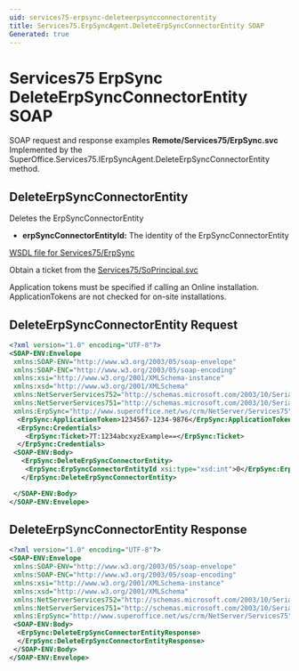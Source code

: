 ```yaml
---
uid: services75-erpsync-deleteerpsyncconnectorentity
title: Services75.ErpSyncAgent.DeleteErpSyncConnectorEntity SOAP
Generated: true
---
```


# Services75 ErpSync DeleteErpSyncConnectorEntity SOAP

SOAP request and response examples **Remote/Services75/ErpSync.svc**
Implemented by the <see cref="M:SuperOffice.Services75.IErpSyncAgent.DeleteErpSyncConnectorEntity">SuperOffice.Services75.IErpSyncAgent.DeleteErpSyncConnectorEntity</see> method.

## DeleteErpSyncConnectorEntity

Deletes the ErpSyncConnectorEntity

* **erpSyncConnectorEntityId:** The identity of the ErpSyncConnectorEntity



[WSDL file for Services75/ErpSync](../Services75-ErpSync.md)

Obtain a ticket from the [Services75/SoPrincipal.svc](../SoPrincipal/SoPrincipal.md)

Application tokens must be specified if calling an Online installation. ApplicationTokens are not checked for on-site installations.

## DeleteErpSyncConnectorEntity Request

```xml
<?xml version="1.0" encoding="UTF-8"?>
<SOAP-ENV:Envelope
 xmlns:SOAP-ENV="http://www.w3.org/2003/05/soap-envelope"
 xmlns:SOAP-ENC="http://www.w3.org/2003/05/soap-encoding"
 xmlns:xsi="http://www.w3.org/2001/XMLSchema-instance"
 xmlns:xsd="http://www.w3.org/2001/XMLSchema"
 xmlns:NetServerServices752="http://schemas.microsoft.com/2003/10/Serialization/Arrays"
 xmlns:NetServerServices751="http://schemas.microsoft.com/2003/10/Serialization/"
 xmlns:ErpSync="http://www.superoffice.net/ws/crm/NetServer/Services75">
  <ErpSync:ApplicationToken>1234567-1234-9876</ErpSync:ApplicationToken>
  <ErpSync:Credentials>
    <ErpSync:Ticket>7T:1234abcxyzExample==</ErpSync:Ticket>
  </ErpSync:Credentials>
 <SOAP-ENV:Body>
   <ErpSync:DeleteErpSyncConnectorEntity>
    <ErpSync:ErpSyncConnectorEntityId xsi:type="xsd:int">0</ErpSync:ErpSyncConnectorEntityId>
   </ErpSync:DeleteErpSyncConnectorEntity>

 </SOAP-ENV:Body>
</SOAP-ENV:Envelope>

```


## DeleteErpSyncConnectorEntity Response

```xml
<?xml version="1.0" encoding="UTF-8"?>
<SOAP-ENV:Envelope
 xmlns:SOAP-ENV="http://www.w3.org/2003/05/soap-envelope"
 xmlns:SOAP-ENC="http://www.w3.org/2003/05/soap-encoding"
 xmlns:xsi="http://www.w3.org/2001/XMLSchema-instance"
 xmlns:xsd="http://www.w3.org/2001/XMLSchema"
 xmlns:NetServerServices752="http://schemas.microsoft.com/2003/10/Serialization/Arrays"
 xmlns:NetServerServices751="http://schemas.microsoft.com/2003/10/Serialization/"
 xmlns:ErpSync="http://www.superoffice.net/ws/crm/NetServer/Services75">
 <SOAP-ENV:Body>
  <ErpSync:DeleteErpSyncConnectorEntityResponse>
  </ErpSync:DeleteErpSyncConnectorEntityResponse>
 </SOAP-ENV:Body>
</SOAP-ENV:Envelope>

```

